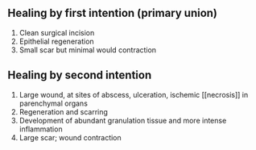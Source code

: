 ## Healing by first intention (primary union) 
1. Clean surgical incision 
2. Epithelial regeneration 
3. Small scar but minimal would contraction 
## Healing by second intention 
1. Large wound, at sites of abscess, ulceration, ischemic [[necrosis]] in parenchymal organs 
2. Regeneration and scarring 
3. Development of abundant granulation tissue and more intense inflammation 
4. Large scar; wound contraction